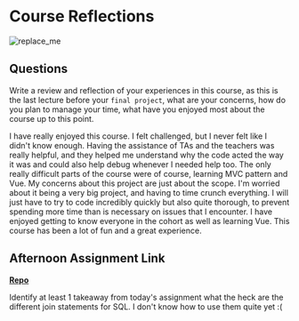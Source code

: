 # Course Reflections

![replace_me](https://codeworks.blob.core.windows.net/public/assets/img/illustrations/placeholder.svg)

## Questions

Write a review and reflection of your experiences in this course, as this is the last lecture before your `final project`, what are your concerns, how do you plan to manage your time, what have you enjoyed most about the course up to this point.


I have really enjoyed this course. I felt challenged, but I never felt like I didn't know enough. Having the assistance of TAs and the teachers was really helpful, and they helped me understand why the code acted the way it was and could also help debug whenever I needed help too. The only really difficult parts of the course were of course, learning MVC pattern and Vue. My concerns about this project are just about the scope. I'm worried about it being a very big project, and having to time crunch everything. I will just have to try to code incredibly quickly but also quite thorough, to prevent spending more time than is necessary on issues that I encounter. I have enjoyed getting to know everyone in the cohort as well as learning Vue. This course has been a lot of fun and a great experience.

## Afternoon Assignment Link

**[Repo](https://github.com/maxbennett0/keepr)**

Identify at least 1 takeaway from today's assignment
what the heck are the different join statements for SQL. I don't know how to use them quite yet :(
